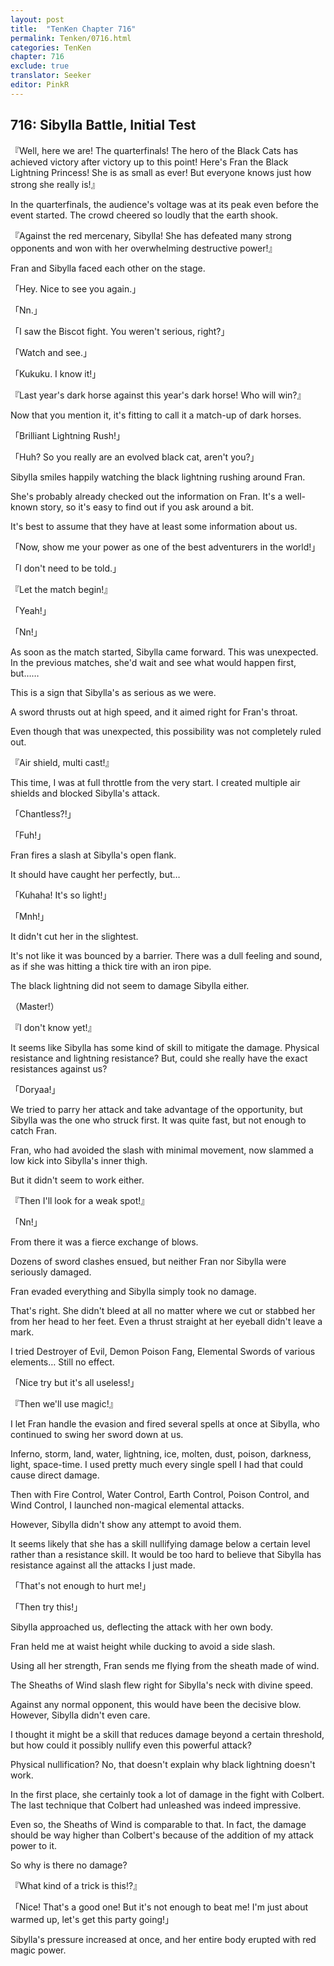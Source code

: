 ```yaml
---
layout: post
title:  "TenKen Chapter 716"
permalink: Tenken/0716.html
categories: TenKen
chapter: 716
exclude: true
translator: Seeker
editor: PinkR
---
```

<h2 id="ch716">716: Sibylla Battle, Initial Test</h2>

『Well, here we are! The quarterfinals! The hero of the Black Cats has achieved victory after victory up to this point! Here's Fran the Black Lightning Princess! She is as small as ever! But everyone knows just how strong she really is!』

In the quarterfinals, the audience's voltage was at its peak even before the event started. The crowd cheered so loudly that the earth shook.

『Against the red mercenary, Sibylla! She has defeated many strong opponents and won with her overwhelming destructive power!』

Fran and Sibylla faced each other on the stage.

「Hey. Nice to see you again.」

「Nn.」

「I saw the Biscot fight. You weren't serious, right?」

「Watch and see.」

「Kukuku. I know it!」

『Last year's dark horse against this year's dark horse! Who will win?』

Now that you mention it, it's fitting to call it a match-up of dark horses.

「Brilliant Lightning Rush!」

「Huh? So you really are an evolved black cat, aren't you?」

Sibylla smiles happily watching the black lightning rushing around Fran.

She's probably already checked out the information on Fran. It's a well-known story, so it's easy to find out if you ask around a bit.

It's best to assume that they have at least some information about us.

「Now, show me your power as one of the best adventurers in the world!」

「I don't need to be told.」

『Let the match begin!』

「Yeah!」

「Nn!」

As soon as the match started, Sibylla came forward. This was unexpected. In the previous matches, she'd wait and see what would happen first, but……

This is a sign that Sibylla's as serious as we were.

A sword thrusts out at high speed, and it aimed right for Fran's throat.

Even though that was unexpected, this possibility was not completely ruled out.

『Air shield, multi cast!』

This time, I was at full throttle from the very start. I created multiple air shields and blocked Sibylla's attack.

「Chantless?!」

「Fuh!」

Fran fires a slash at Sibylla's open flank.

It should have caught her perfectly, but…

「Kuhaha! It's so light!」

「Mnh!」

It didn't cut her in the slightest.

It's not like it was bounced by a barrier. There was a dull feeling and sound, as if she was hitting a thick tire with an iron pipe.

The black lightning did not seem to damage Sibylla either.

（Master!）

『I don't know yet!』

It seems like Sibylla has some kind of skill to mitigate the damage. Physical resistance and lightning resistance? But, could she really have the exact resistances against us?

「Doryaa!」

We tried to parry her attack and take advantage of the opportunity, but Sibylla was the one who struck first. It was quite fast, but not enough to catch Fran.

Fran, who had avoided the slash with minimal movement, now slammed a low kick into Sibylla's inner thigh.

But it didn't seem to work either.

『Then I'll look for a weak spot!』

「Nn!」

From there it was a fierce exchange of blows.

Dozens of sword clashes ensued, but neither Fran nor Sibylla were seriously damaged.

Fran evaded everything and Sibylla simply took no damage.

That's right. She didn't bleed at all no matter where we cut or stabbed her from her head to her feet. Even a thrust straight at her eyeball didn't leave a mark.

I tried Destroyer of Evil, Demon Poison Fang, Elemental Swords of various elements… Still no effect.

「Nice try but it's all useless!」

『Then we'll use magic!』

I let Fran handle the evasion and fired several spells at once at Sibylla, who continued to swing her sword down at us.

Inferno, storm, land, water, lightning, ice, molten, dust, poison, darkness, light, space-time. I used pretty much every single spell I had that could cause direct damage.

Then with Fire Control, Water Control, Earth Control, Poison Control, and Wind Control, I launched non-magical elemental attacks.

However, Sibylla didn't show any attempt to avoid them.

It seems likely that she has a skill nullifying damage below a certain level rather than a resistance skill. It would be too hard to believe that Sibylla has resistance against all the attacks I just made.

「That's not enough to hurt me!」

「Then try this!」

Sibylla approached us, deflecting the attack with her own body.

Fran held me at waist height while ducking to avoid a side slash.

Using all her strength, Fran sends me flying from the sheath made of wind.

The Sheaths of Wind slash flew right for Sibylla's neck with divine speed.

Against any normal opponent, this would have been the decisive blow. However, Sibylla didn't even care.

I thought it might be a skill that reduces damage beyond a certain threshold, but how could it possibly nullify even this powerful attack?

Physical nullification? No, that doesn't explain why black lightning doesn't work.

In the first place, she certainly took a lot of damage in the fight with Colbert. The last technique that Colbert had unleashed was indeed impressive.

Even so, the Sheaths of Wind is comparable to that. In fact, the damage should be way higher than Colbert's because of the addition of my attack power to it.

So why is there no damage?

『What kind of a trick is this!?』

「Nice! That's a good one! But it's not enough to beat me! I'm just about warmed up, let's get this party going!」

Sibylla's pressure increased at once, and her entire body erupted with red magic power.



